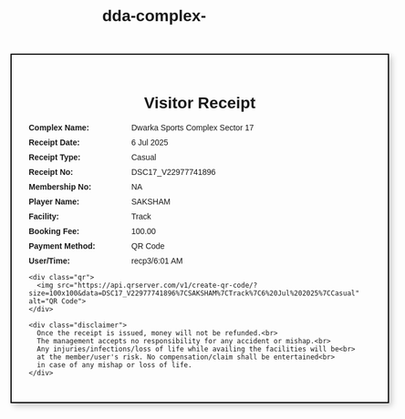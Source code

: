 # dda-complex-
<!DOCTYPE html>
<html lang="en">
<head>
  <meta charset="UTF-8">
  <title>Visitor Receipt</title>
  <style>
    body {
      font-family: Arial, sans-serif;
    }
    .receipt {
      width: 600px;
      margin: 50px auto;
      padding: 30px;
      border: 2px solid #000;
      box-shadow: 5px 5px 10px rgba(0,0,0,0.2);
    }
    h1 {
      text-align: center;
      font-size: 28px;
    }
    .row {
      display: flex;
      margin-bottom: 10px;
    }
    .label {
      width: 180px;
      font-weight: bold;
    }
    .value {
      flex: 1;
    }
    .qr {
      text-align: center;
      margin: 20px 0;
    }
    .qr img {
      height: 100px;
      width: 100px;
      border-top: 5px solid red;
      padding-top: 5px;
    }
    .disclaimer {
      color: red;
      font-size: 14px;
      text-align: center;
      margin-top: 30px;
      line-height: 1.5;
    }
  </style>
</head>
<body>
  <div class="receipt">
    <h1>Visitor Receipt</h1>
    <div class="row"><div class="label">Complex Name:</div><div class="value">Dwarka Sports Complex Sector 17</div></div>
    <div class="row"><div class="label">Receipt Date:</div><div class="value">6 Jul 2025</div></div>
    <div class="row"><div class="label">Receipt Type:</div><div class="value">Casual</div></div>
    <div class="row"><div class="label">Receipt No:</div><div class="value">DSC17_V22977741896</div></div>
    <div class="row"><div class="label">Membership No:</div><div class="value">NA</div></div>
    <div class="row"><div class="label">Player Name:</div><div class="value">SAKSHAM</div></div>
    <div class="row"><div class="label">Facility:</div><div class="value">Track</div></div>
    <div class="row"><div class="label">Booking Fee:</div><div class="value">100.00</div></div>
    <div class="row"><div class="label">Payment Method:</div><div class="value">QR Code</div></div>
    <div class="row"><div class="label">User/Time:</div><div class="value">recp3/6:01 AM</div></div>

    <div class="qr">
      <img src="https://api.qrserver.com/v1/create-qr-code/?size=100x100&data=DSC17_V22977741896%7CSAKSHAM%7CTrack%7C6%20Jul%202025%7CCasual" alt="QR Code">
    </div>

    <div class="disclaimer">
      Once the receipt is issued, money will not be refunded.<br>
      The management accepts no responsibility for any accident or mishap.<br>
      Any injuries/infections/loss of life while availing the facilities will be<br>
      at the member/user's risk. No compensation/claim shall be entertained<br>
      in case of any mishap or loss of life.
    </div>
  </div>
</body>
</html>
